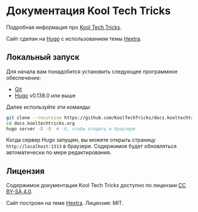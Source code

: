 # Документация Kool Tech Tricks

Подробная информация про [Kool Tech Tricks](https://kooltechtricks.org).

Сайт сделан на [Hugo](https://gohugo.io) с использованием темы [Hextra].

## Локальный запуск

Для начала вам понадобится установить следующее программное обеспечение:

- [Git](https://git-scm.com/downloads)
- [Hugo](https://gohugo.io/installation) v0.138.0 или выше

Далее используйте эти команды:

```sh
git clone --recursive https://github.com/KoolTechTricks/docs.kooltechtricks.org
cd docs.kooltechtricks.org
hugo server -D -O  # -O, чтобы открыть в браузере
```

Когда сервер Hugo запущен, вы можете открыть страницу `http://localhost:1313` в
браузере. Содержимое будет обновляться автоматически по мере редактирования.

## Лицензия

Содержимое документации Kool Tech Tricks доступно по лицензии [CC BY-SA 4.0].

Сайт построен на теме [Hextra]. Лицензия: MIT.

[CC BY-SA 4.0]: https://creativecommons.org/licenses/by-sa/4.0
[Hextra]: https://imfing.github.io/hextra
